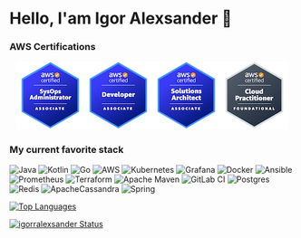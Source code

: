 # Hello, I'am Igor Alexsander 👻

### AWS Certifications

<div style="display:flex;align-items:center;justify-content:center;">
    <a href="https://www.credly.com/badges/724cf8ac-a6e6-439f-997d-05af1f647013/public_url" target="blank">
        <img src="./imgs/aws-certified-sysops-administrator-associate.png" alt="AWS SysOps Administrator - Associate" width="120" height= "120"/>
    </a>
    <a href="https://www.credly.com/badges/0a24348d-19c9-46a0-9b2a-078ac8fd22a2/public_url" target="blank">
        <img src="./imgs/aws-certified-developer-associate.png" alt="AWS Developer - Associate" width="120" height="120"/>
    </a>
    <a href="https://www.credly.com/badges/f5c4bdba-1292-458b-8da8-47eb38e79803/public_url" target="blank">
        <img src="./imgs/aws-certified-solutions-architect-associate.png" alt="AWS Solutions Architect - Associate" width="120" height="120"/>
    </a>
    <a href="https://www.credly.com/badges/166554a7-abc9-444d-834c-aa08356e66ba/public_url" target="blank">
        <img src="./imgs/aws-certified-cloud-practitioner.png" alt="AWS Cloud Practitioner - Foundational" width="120" height="120"/>
    </a>
</div>


### My current favorite stack

![Java](https://img.shields.io/badge/java-%23ED8B00.svg?style=for-the-badge&logo=java&logoColor=white)
![Kotlin](https://img.shields.io/badge/kotlin-%237F52FF.svg?style=for-the-badge&logo=kotlin&logoColor=white)
![Go](https://img.shields.io/badge/go-%2300ADD8.svg?style=for-the-badge&logo=go&logoColor=white)
![AWS](https://img.shields.io/badge/AWS-%23FF9900.svg?style=for-the-badge&logo=amazon-aws&logoColor=white)
![Kubernetes](https://img.shields.io/badge/kubernetes-%23326ce5.svg?style=for-the-badge&logo=kubernetes&logoColor=white)
![Grafana](https://img.shields.io/badge/grafana-%23F46800.svg?style=for-the-badge&logo=grafana&logoColor=white)
![Docker](https://img.shields.io/badge/docker-%230db7ed.svg?style=for-the-badge&logo=docker&logoColor=white)
![Ansible](https://img.shields.io/badge/ansible-%231A1918.svg?style=for-the-badge&logo=ansible&logoColor=white)
![Prometheus](https://img.shields.io/badge/Prometheus-E6522C?style=for-the-badge&logo=Prometheus&logoColor=white)
![Terraform](https://img.shields.io/badge/terraform-%235835CC.svg?style=for-the-badge&logo=terraform&logoColor=white)
![Apache Maven](https://img.shields.io/badge/Apache%20Maven-C71A36?style=for-the-badge&logo=Apache%20Maven&logoColor=white)
![GitLab CI](https://img.shields.io/badge/gitlab%20ci-%23181717.svg?style=for-the-badge&logo=gitlab&logoColor=white)
![Postgres](https://img.shields.io/badge/postgres-%23316192.svg?style=for-the-badge&logo=postgresql&logoColor=white)
![Redis](https://img.shields.io/badge/redis-%23DD0031.svg?style=for-the-badge&logo=redis&logoColor=white)
![ApacheCassandra](https://img.shields.io/badge/cassandra-%231287B1.svg?style=for-the-badge&logo=apache-cassandra&logoColor=white)
![Spring](https://img.shields.io/badge/spring-%236DB33F.svg?style=for-the-badge&logo=spring&logoColor=white)

[![Top Languages](https://github-readme-stats.vercel.app/api/top-langs/?username=igorralexsander&layout=compact)](https://github.com/igorralexsander?tab=repositories)

[![igorralexsander Status](https://github-readme-stats.vercel.app/api?username=igorralexsander&show_icons=true)](https://github.com/igorralexsander?tab=repositories)

